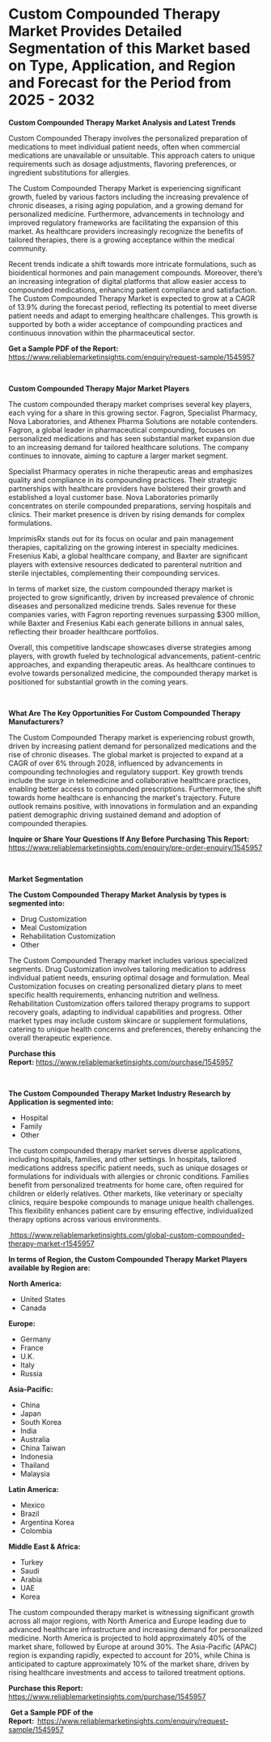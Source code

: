 <p><h1>Custom Compounded Therapy Market Provides Detailed Segmentation of this Market based on Type, Application, and Region and Forecast for the Period from 2025 - 2032</h1></p><p><strong>Custom Compounded Therapy Market Analysis and Latest Trends</strong></p>
<p><p>Custom Compounded Therapy involves the personalized preparation of medications to meet individual patient needs, often when commercial medications are unavailable or unsuitable. This approach caters to unique requirements such as dosage adjustments, flavoring preferences, or ingredient substitutions for allergies.</p><p>The Custom Compounded Therapy Market is experiencing significant growth, fueled by various factors including the increasing prevalence of chronic diseases, a rising aging population, and a growing demand for personalized medicine. Furthermore, advancements in technology and improved regulatory frameworks are facilitating the expansion of this market. As healthcare providers increasingly recognize the benefits of tailored therapies, there is a growing acceptance within the medical community.</p><p>Recent trends indicate a shift towards more intricate formulations, such as bioidentical hormones and pain management compounds. Moreover, there’s an increasing integration of digital platforms that allow easier access to compounded medications, enhancing patient compliance and satisfaction. The Custom Compounded Therapy Market is expected to grow at a CAGR of 13.9% during the forecast period, reflecting its potential to meet diverse patient needs and adapt to emerging healthcare challenges. This growth is supported by both a wider acceptance of compounding practices and continuous innovation within the pharmaceutical sector.</p></p>
<p><strong>Get a Sample PDF of the Report:&nbsp;</strong> <a href="https://www.reliablemarketinsights.com/enquiry/request-sample/1545957?utm_campaign=3601&utm_medium=2&utm_source=Github&utm_content=ia&utm_term=13042025&utm_id=custom-compounded-therapy">https://www.reliablemarketinsights.com/enquiry/request-sample/1545957</a></p>
<p>&nbsp;</p>
<p><strong>Custom Compounded Therapy Major Market Players</strong></p>
<p><p>The custom compounded therapy market comprises several key players, each vying for a share in this growing sector. Fagron, Specialist Pharmacy, Nova Laboratories, and Athenex Pharma Solutions are notable contenders. Fagron, a global leader in pharmaceutical compounding, focuses on personalized medications and has seen substantial market expansion due to an increasing demand for tailored healthcare solutions. The company continues to innovate, aiming to capture a larger market segment.</p><p>Specialist Pharmacy operates in niche therapeutic areas and emphasizes quality and compliance in its compounding practices. Their strategic partnerships with healthcare providers have bolstered their growth and established a loyal customer base. Nova Laboratories primarily concentrates on sterile compounded preparations, serving hospitals and clinics. Their market presence is driven by rising demands for complex formulations.</p><p>ImprimisRx stands out for its focus on ocular and pain management therapies, capitalizing on the growing interest in specialty medicines. Fresenius Kabi, a global healthcare company, and Baxter are significant players with extensive resources dedicated to parenteral nutrition and sterile injectables, complementing their compounding services. </p><p>In terms of market size, the custom compounded therapy market is projected to grow significantly, driven by increased prevalence of chronic diseases and personalized medicine trends. Sales revenue for these companies varies, with Fagron reporting revenues surpassing $300 million, while Baxter and Fresenius Kabi each generate billions in annual sales, reflecting their broader healthcare portfolios. </p><p>Overall, this competitive landscape showcases diverse strategies among players, with growth fueled by technological advancements, patient-centric approaches, and expanding therapeutic areas. As healthcare continues to evolve towards personalized medicine, the compounded therapy market is positioned for substantial growth in the coming years.</p></p>
<p>&nbsp;</p>
<p><strong>What Are The Key Opportunities For Custom Compounded Therapy Manufacturers?</strong></p>
<p><p>The Custom Compounded Therapy market is experiencing robust growth, driven by increasing patient demand for personalized medications and the rise of chronic diseases. The global market is projected to expand at a CAGR of over 6% through 2028, influenced by advancements in compounding technologies and regulatory support. Key growth trends include the surge in telemedicine and collaborative healthcare practices, enabling better access to compounded prescriptions. Furthermore, the shift towards home healthcare is enhancing the market's trajectory. Future outlook remains positive, with innovations in formulation and an expanding patient demographic driving sustained demand and adoption of compounded therapies.</p></p>
<p><strong>Inquire or Share Your Questions If Any Before Purchasing This Report:</strong> <a href="https://www.reliablemarketinsights.com/enquiry/pre-order-enquiry/1545957?utm_campaign=3601&utm_medium=2&utm_source=Github&utm_content=ia&utm_term=13042025&utm_id=custom-compounded-therapy">https://www.reliablemarketinsights.com/enquiry/pre-order-enquiry/1545957</a></p>
<p>&nbsp;</p>
<p><strong>Market Segmentation</strong></p>
<p><strong>The Custom Compounded Therapy Market Analysis by types is segmented into:</strong></p>
<p><ul><li>Drug Customization</li><li>Meal Customization</li><li>Rehabilitation Customization</li><li>Other</li></ul></p>
<p><p>The Custom Compounded Therapy market includes various specialized segments. Drug Customization involves tailoring medication to address individual patient needs, ensuring optimal dosage and formulation. Meal Customization focuses on creating personalized dietary plans to meet specific health requirements, enhancing nutrition and wellness. Rehabilitation Customization offers tailored therapy programs to support recovery goals, adapting to individual capabilities and progress. Other market types may include custom skincare or supplement formulations, catering to unique health concerns and preferences, thereby enhancing the overall therapeutic experience.</p></p>
<p><strong>Purchase this Report:&nbsp;</strong><a href="https://www.reliablemarketinsights.com/purchase/1545957?utm_campaign=3601&utm_medium=2&utm_source=Github&utm_content=ia&utm_term=13042025&utm_id=custom-compounded-therapy">https://www.reliablemarketinsights.com/purchase/1545957</a></p>
<p>&nbsp;</p>
<p><strong>The Custom Compounded Therapy Market Industry Research by Application is segmented into:</strong></p>
<p><ul><li>Hospital</li><li>Family</li><li>Other</li></ul></p>
<p><p>The custom compounded therapy market serves diverse applications, including hospitals, families, and other settings. In hospitals, tailored medications address specific patient needs, such as unique dosages or formulations for individuals with allergies or chronic conditions. Families benefit from personalized treatments for home care, often required for children or elderly relatives. Other markets, like veterinary or specialty clinics, require bespoke compounds to manage unique health challenges. This flexibility enhances patient care by ensuring effective, individualized therapy options across various environments.</p></p>
<p><a href="https://www.reliablemarketinsights.com/global-custom-compounded-therapy-market-r1545957?utm_campaign=3601&utm_medium=2&utm_source=Github&utm_content=ia&utm_term=13042025&utm_id=custom-compounded-therapy">&nbsp;https://www.reliablemarketinsights.com/global-custom-compounded-therapy-market-r1545957</a></p>
<p><strong>In terms of Region, the Custom Compounded Therapy Market Players available by Region are:</strong></p>
<p>
    <p> <strong> North America: </strong>
        <ul>
            <li>United States</li>
            <li>Canada</li>
        </ul>
        </p> 
    <p> <strong> Europe: </strong>
        <ul>
            <li>Germany</li>
            <li>France</li>
            <li>U.K.</li>
            <li>Italy</li>
            <li>Russia</li>
        </ul>
        </p> 
    <p> <strong> Asia-Pacific: </strong>
        <ul>
            <li>China</li>
            <li>Japan</li>
            <li>South Korea</li>
            <li>India</li>
            <li>Australia</li>
            <li>China Taiwan</li>
            <li>Indonesia</li>
            <li>Thailand</li>
            <li>Malaysia</li>
        </ul>
        </p> 
    <p> <strong> Latin America: </strong>
        <ul>
            <li>Mexico</li>
            <li>Brazil</li>
            <li>Argentina Korea</li>
            <li>Colombia</li>
        </ul>
        </p> 
    <p> <strong> Middle East & Africa: </strong>
        <ul>
            <li>Turkey</li>
            <li>Saudi</li>
            <li>Arabia</li>
            <li>UAE</li>
            <li>Korea</li>
        </ul>
    </p>
    </p>
<p><p>The custom compounded therapy market is witnessing significant growth across all major regions, with North America and Europe leading due to advanced healthcare infrastructure and increasing demand for personalized medicine. North America is projected to hold approximately 40% of the market share, followed by Europe at around 30%. The Asia-Pacific (APAC) region is expanding rapidly, expected to account for 20%, while China is anticipated to capture approximately 10% of the market share, driven by rising healthcare investments and access to tailored treatment options.</p></p>
<p><strong>Purchase this Report: </strong><a href="https://www.reliablemarketinsights.com/purchase/1545957?utm_campaign=3601&utm_medium=2&utm_source=Github&utm_content=ia&utm_term=13042025&utm_id=custom-compounded-therapy">https://www.reliablemarketinsights.com/purchase/1545957</a></p>
<p>&nbsp;<strong>Get a Sample PDF of the Report:&nbsp;&nbsp;</strong><a href="https://www.reliablemarketinsights.com/enquiry/request-sample/1545957?utm_campaign=3601&utm_medium=2&utm_source=Github&utm_content=ia&utm_term=13042025&utm_id=custom-compounded-therapy">https://www.reliablemarketinsights.com/enquiry/request-sample/1545957</a></p>
<p><strong></strong></p>
<p><p></p><p></p><p></p></p>